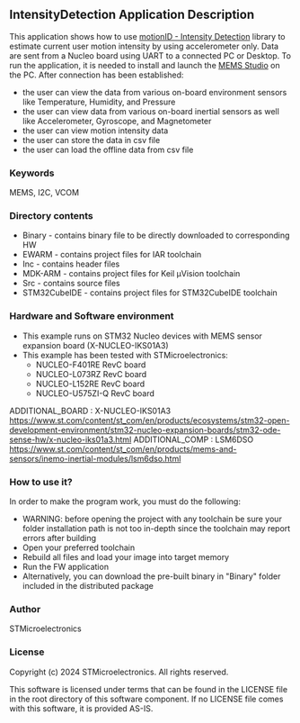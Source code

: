 
## <b>IntensityDetection Application Description</b>

This application shows how to use [motionID - Intensity Detection](https://www.st.com/resource/en/user_manual/um2215-getting-started-with-motionid-motion-intensity-detection-library-in-xcubemems1-expansion-for-stm32cube-stmicroelectronics.pdf) library to estimate current user motion intensity by using accelerometer only.
Data are sent from a Nucleo board using UART to a connected PC or Desktop.
To run the application, it is needed to install and launch the [MEMS Studio](https://www.st.com/en/development-tools/mems-studio.html) on the PC.
After connection has been established:

  - the user can view the data from various on-board environment sensors like Temperature, Humidity, and Pressure
  - the user can view data from various on-board inertial sensors as well like Accelerometer, Gyroscope, and Magnetometer
  - the user can view motion intensity data
  - the user can store the data in csv file
  - the user can load the offline data from csv file


### <b>Keywords</b>

MEMS, I2C, VCOM


### <b>Directory contents</b>

  - Binary - contains binary file to be directly downloaded to corresponding HW
  - EWARM - contains project files for IAR toolchain
  - Inc - contains header files
  - MDK-ARM - contains project files for Keil µVision toolchain
  - Src - contains source files
  - STM32CubeIDE - contains project files for STM32CubeIDE toolchain


### <b>Hardware and Software environment</b>

  - This example runs on STM32 Nucleo devices with MEMS sensor expansion board (X-NUCLEO-IKS01A3)
  - This example has been tested with STMicroelectronics:
    - NUCLEO-F401RE RevC board
    - NUCLEO-L073RZ RevC board
    - NUCLEO-L152RE RevC board
    - NUCLEO-U575ZI-Q RevC board


ADDITIONAL_BOARD : X-NUCLEO-IKS01A3 https://www.st.com/content/st_com/en/products/ecosystems/stm32-open-development-environment/stm32-nucleo-expansion-boards/stm32-ode-sense-hw/x-nucleo-iks01a3.html
ADDITIONAL_COMP : LSM6DSO https://www.st.com/content/st_com/en/products/mems-and-sensors/inemo-inertial-modules/lsm6dso.html


### <b>How to use it?</b>

In order to make the program work, you must do the following:

  - WARNING: before opening the project with any toolchain be sure your folder installation path is not too in-depth since the toolchain may report errors after building
  - Open your preferred toolchain
  - Rebuild all files and load your image into target memory
  - Run the FW application
  - Alternatively, you can download the pre-built binary in "Binary" folder included in the distributed package


### <b>Author</b>

STMicroelectronics


### <b>License</b>

Copyright (c) 2024 STMicroelectronics.
All rights reserved.

This software is licensed under terms that can be found in the LICENSE file in the root directory of this software component.
If no LICENSE file comes with this software, it is provided AS-IS.
